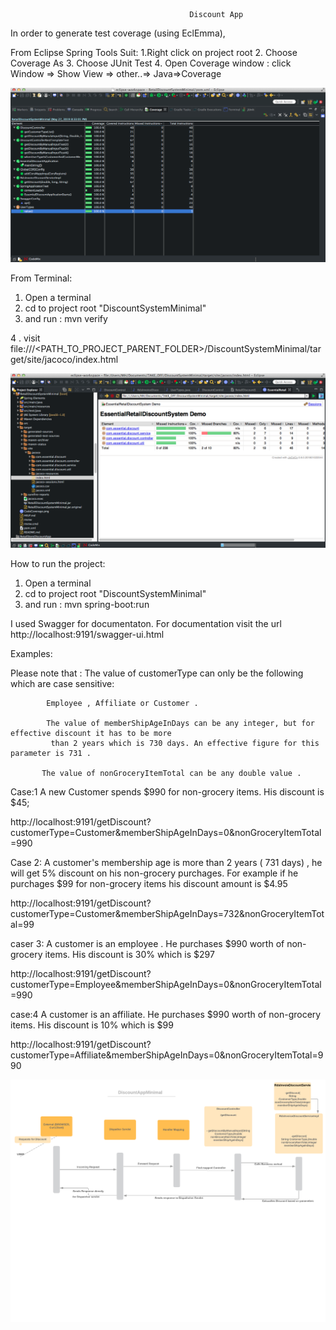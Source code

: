                                             Discount App 

In order to generate test coverage (using EclEmma), 

From Eclipse Spring Tools Suit:
1.Right click on project root 
2. Choose Coverage As 
3. Choose JUnit Test
4. Open Coverage window :
   click Window => Show View => other..=> Java=>Coverage
  
![Alt CodeCovrage](CodeCoverage.png?raw=true "Coverage")


From Terminal:
1. Open a terminal 
2. cd to project root "DiscountSystemMinimal"
3. and run :
    mvn verify

 4 . visit file:///<PATH_TO_PROJECT_PARENT_FOLDER>/DiscountSystemMinimal/target/site/jacoco/index.html 

![Alt CodeCovrage](Jacoco.png?raw=true "Jacoco")




How to run the project: 

1. Open a terminal 
2. cd to project root "DiscountSystemMinimal"
3. and run :
    mvn spring-boot:run 

I used Swagger for documentaton. 
For documentation visit the url 
http://localhost:9191/swagger-ui.html



Examples: 

 Please note that : 
            The value of customerType can only be the following which are case sensitive:
            
            Employee , Affiliate or Customer .

            The value of memberShipAgeInDays can be any integer, but for effective discount it has to be more  
             than 2 years which is 730 days. An effective figure for this parameter is 731 . 

           The value of nonGroceryItemTotal can be any double value .


Case:1 
A new Customer spends $990 for non-grocery items. His discount is $45;

http://localhost:9191/getDiscount?customerType=Customer&memberShipAgeInDays=0&nonGroceryItemTotal=990

Case 2:
 A customer's membership age is more than 2 years ( 731 days) , he will get 5% discount on his non-grocery purchages. For example if he purchages $99 for non-grocery items his discount amount is $4.95

http://localhost:9191/getDiscount?customerType=Customer&memberShipAgeInDays=732&nonGroceryItemTotal=99  


caser 3:
 A customer is an employee . He purchases $990 worth of non-grocery items. His discount is 30% which is $297

http://localhost:9191/getDiscount?customerType=Employee&memberShipAgeInDays=0&nonGroceryItemTotal=990


case:4
A customer is an affiliate.  He purchases $990 worth of non-grocery items. His discount is 10% which is $99

http://localhost:9191/getDiscount?customerType=Affiliate&memberShipAgeInDays=0&nonGroceryItemTotal=990


![Alt DiscountApp](DiscountAppMinimal.png?raw=true "DiscountAppMinimal")


